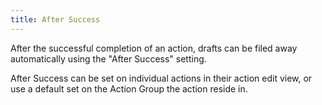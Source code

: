 ```yaml
---
title: After Success
---
```


After the successful completion of an action, drafts can be filed away automatically using the "After Success" setting.

After Success can be set on individual actions in their action edit view, or use a default set on the Action Group the action reside in.
